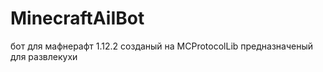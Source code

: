 # MinecraftAiIBot

бот для мафнерафт 1.12.2 созданый на MCProtocolLib предназначеный для развлекухи
